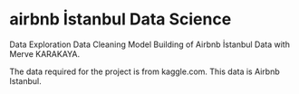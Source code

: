 # airbnb İstanbul Data Science

Data Exploration Data Cleaning Model Building of Airbnb İstanbul Data with Merve KARAKAYA.

The data required for the project is from kaggle.com. This data is Airbnb Istanbul.

